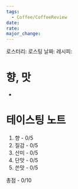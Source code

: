```yaml
---
tags:
  - Coffee/CoffeeReview
date: 
rate: 
major_change:
---
```

로스터리: 
로스팅 날짜: 
레시피: 
# 향, 맛
- 
# 테이스팅 노트
1. 향 - 0/5
2. 질감 - 0/5
3. 산미 - 0/5
4. 단맛 - 0/5
5. 쓴맛 - 0/5

총점 - 0/10